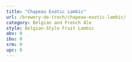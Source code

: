 ```yaml
---
title: "Chapeau Exotic Lambic"
url: /brewery-de-troch/chapeau-exotic-lambic/
category: Belgian and French Ale
style: Belgian-Style Fruit Lambic
abv: 0
ibu: 0
srm: 0
upc: 0
---
```


